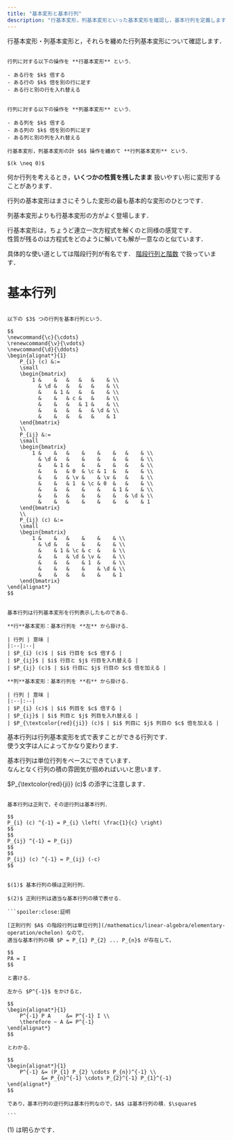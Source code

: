 ```yaml
---
title: "基本変形と基本行列"
description: "行基本変形，列基本変形といった基本変形を確認し，基本行列を定義します．行列に対し何かの操作をしたいときはよく「その欲しい性質が変わらないよう気をつけつつ扱いやすいように変形する」ということをします．行列の基本変形は最も有名なそうした変形のひとつです．"
---
```


行基本変形・列基本変形と，それらを纏めた行列基本変形について確認します．

~~~definition:行列の基本変形

行列に対する以下の操作を **行基本変形** という．

- ある行を $k$ 倍する
- ある行の $k$ 倍を別の行に足す
- ある行と別の行を入れ替える


行列に対する以下の操作を **列基本変形** という．

- ある列を $k$ 倍する
- ある列の $k$ 倍を別の列に足す
- ある列と別の列を入れ替える

行基本変形，列基本変形の計 $6$ 操作を纏めて **行列基本変形** という．

$(k \neq 0)$

~~~

何か行列を考えるとき，**いくつかの性質を残したまま** 扱いやすい形に変形することがあります．

行列の基本変形はまさにそうした変形の最も基本的な変形のひとつです．

列基本変形よりも行基本変形の方がよく登場します．

行基本変形は，ちょうど連立一次方程式を解くのと同様の感覚です．  
性質が残るのは方程式をどのように解いても解が一意なのと似ています．

具体的な使い道としては階段行列が有名です．
[階段行列と階数](/mathematics/linear-algebra/elementary-operation/echelon) で扱っています．

# 基本行列

~~~definition:基本行列

以下の $3$ つの行列を基本行列という．

$$
\newcommand{\c}{\cdots}
\renewcommand{\v}{\vdots}
\newcommand{\d}{\ddots}
\begin{alignat*}{1}
    P_{i} (c) &:=
    \small
    \begin{bmatrix}
        1 &    &   &   &   &    & \\
          & \d &   &   &   &    & \\
          &    & 1 &   &   &    & \\
          &    &   & c &   &    & \\
          &    &   &   & 1 &    & \\
          &    &   &   &   & \d & \\
          &    &   &   &   &    & 1
    \end{bmatrix}
    \\
    P_{ij} &:=
    \small
    \begin{bmatrix}
        1 &    &   &    &    &    &   &    & \\
          & \d &   &    &    &    &   &    & \\
          &    & 1 &    &    &    &   &    & \\
          &    &   & 0  & \c & 1  &   &    & \\
          &    &   & \v &    & \v &   &    & \\
          &    &   & 1  & \c & 0  &   &    & \\
          &    &   &    &    &    & 1 &    & \\
          &    &   &    &    &    &   & \d & \\
          &    &   &    &    &    &   &    & 1
    \end{bmatrix}
    \\
    P_{ij} (c) &:=
    \small
    \begin{bmatrix}
        1 &    &   &    &    &    & \\
          & \d &   &    &    &    & \\
          &    & 1 & \c & c  &    & \\
          &    &   & \d & \v &    & \\
          &    &   &    & 1  &    & \\
          &    &   &    &    & \d & \\
          &    &   &    &    &    & 1
    \end{bmatrix}
\end{alignat*}
$$

~~~

~~~theorem:基本行列の意味

基本行列は行列基本変形を行列表示したものである．

**行**基本変形：基本行列を **左** から掛ける．

| 行列 | 意味 |
|:--|:--|
| $P_{i} (c)$ | $i$ 行目を $c$ 倍する |
| $P_{ij}$ | $i$ 行目と $j$ 行目を入れ替える |
| $P_{ij} (c)$ | $i$ 行目に $j$ 行目の $c$ 倍を加える |

**列**基本変形：基本行列を **右** から掛ける．

| 行列 | 意味 |
|:--|:--|
| $P_{i} (c)$ | $i$ 列目を $c$ 倍する |
| $P_{ij}$ | $i$ 列目と $j$ 列目を入れ替える |
| $P_{\textcolor{red}{ji}} (c)$ | $i$ 列目に $j$ 列目の $c$ 倍を加える |

~~~

基本行列は行列基本変形を式で表すことができる行列です．  
使う文字は人によってかなり変わります．

基本行列は単位行列をベースにできています．  
なんとなく行列の積の雰囲気が掴めればいいと思います．

$P_{\textcolor{red}{ji}} (c)$ の添字に注意します．

~~~theorem:基本行列の逆行列

基本行列は正則で，その逆行列は基本行列．

$$
P_{i} (c) ^{-1} = P_{i} \left( \frac{1}{c} \right)
$$
$$
P_{ij} ^{-1} = P_{ij}
$$
$$
P_{ij} (c) ^{-1} = P_{ij} (-c)
$$

~~~

~~~theorem:正則行列と基本行列の関係

$(1)$ 基本行列の積は正則行列．

$(2)$ 正則行列は適当な基本行列の積で表せる．

```spoiler:close:証明

[正則行列 $A$ の階段行列は単位行列](/mathematics/linear-algebra/elementary-operation/echelon) なので，  
適当な基本行列の積 $P = P_{1} P_{2} ... P_{n}$ が存在して，

$$
PA = I
$$

と書ける．

左から $P^{-1}$ をかけると，

$$
\begin{alignat*}{1}
    P^{-1} P A     &= P^{-1} I \\
    \therefore ~ A &= P^{-1}
\end{alignat*}
$$

とわかる．

$$
\begin{alignat*}{1}
    P^{-1} &= (P_{1} P_{2} \cdots P_{n})^{-1} \\
           &= P_{n}^{-1} \cdots P_{2}^{-1} P_{1}^{-1} 
\end{alignat*}
$$

であり，基本行列の逆行列は基本行列なので，$A$ は基本行列の積．$\square$

```

~~~

$(1)$ は明らかです．
